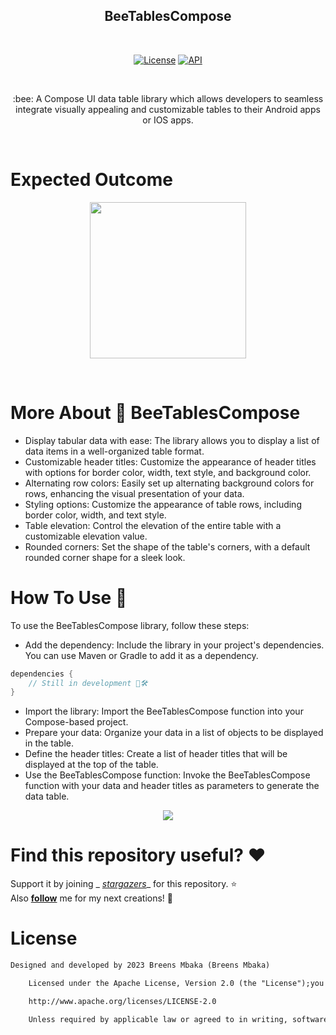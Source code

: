 <h2 align="center">BeeTablesCompose</h2></br>

<p align="center">
<a href="https://opensource.org/licenses/Apache-2.0"><img alt="License" src="https://img.shields.io/badge/License-Apache%202.0-blue.svg"/></a>
<a href="https://android-arsenal.com/api?level=21+"><img alt="API" src="https://img.shields.io/badge/API-15%2B-brightgreen.svg?style=flat"/></a>
</p><br>

<p align="center">
:bee:  A Compose UI data table library which allows developers to seamless integrate visually appealing and customizable tables to their Android apps or IOS apps.
</p><br>

# Expected Outcome
<p align="center">
<img src ="https://github.com/Breens-Mbaka/AnimeFollowKMM/assets/72180010/1b3e239e-9b4b-4bde-a9f1-085878bdf94a" width="250"/>
</p><br>

# More About 🐝 BeeTablesCompose

- Display tabular data with ease: The library allows you to display a list of data items in a
  well-organized table format.
- Customizable header titles: Customize the appearance of header titles with options for border
  color, width, text style, and background color.
- Alternating row colors: Easily set up alternating background colors for rows, enhancing the visual
  presentation of your data.
- Styling options: Customize the appearance of table rows, including border color, width, and text
  style.
- Table elevation: Control the elevation of the entire table with a customizable elevation value.
- Rounded corners: Set the shape of the table's corners, with a default rounded corner shape for a
  sleek look.

# How To Use 🤔

To use the BeeTablesCompose library, follow these steps:

- Add the dependency: Include the library in your project's dependencies. You can use Maven or
  Gradle to add it as a dependency.

```gradle
dependencies {
    // Still in development 🦺🛠
}
```

- Import the library: Import the BeeTablesCompose function into your Compose-based project.
- Prepare your data: Organize your data in a list of objects to be displayed in the table.
- Define the header titles: Create a list of header titles that will be displayed at the top of the
  table.
- Use the BeeTablesCompose function: Invoke the BeeTablesCompose function with your data and header
  titles as parameters to generate the data table.

<p align="center">
<img src="https://github.com/Breens-Mbaka/AnimeFollowKMM/assets/72180010/42f7fab4-cfe4-4236-968c-4a6eda006b0f" />

# Find this repository useful? :heart:

Support it by joining _
_[stargazers](https://github.com/Breens-Mbaka/Searchable-Dropdown-Menu-Jetpack-Compose/stargazers)__
for this repository. :star: <br>
Also __[follow](https://github.com/Breens-Mbaka)__ me for my next creations! 🤩
</p>

# License

```xml
Designed and developed by 2023 Breens Mbaka (Breens Mbaka)

    Licensed under the Apache License, Version 2.0 (the "License");you may not use this file except in compliance with the License.You may obtain a copy of the License at

    http://www.apache.org/licenses/LICENSE-2.0

    Unless required by applicable law or agreed to in writing, softwaredistributed under the License is distributed on an "AS IS" BASIS,WITHOUT WARRANTIES OR CONDITIONS OF ANY KIND, either express or implied.See the License for the specific language governing permissions andlimitations under the License.
```